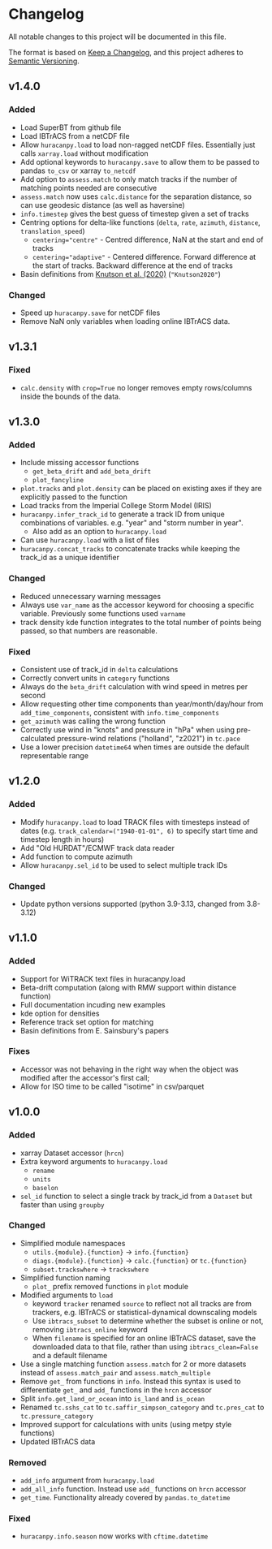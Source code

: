 # Changelog

All notable changes to this project will be documented in this file.

The format is based on [Keep a Changelog](https://keepachangelog.com/en/1.1.0/),
and this project adheres to [Semantic Versioning](https://semver.org/spec/v2.0.0.html).


## v1.4.0
### Added
- Load SuperBT from github file
- Load IBTrACS from a netCDF file
- Allow `huracanpy.load` to load non-ragged netCDF files. Essentially just calls `xarray.load` without modification
- Add optional keywords to `huracanpy.save` to allow them to be passed to pandas `to_csv` or xarray `to_netcdf`
- Add option to `assess.match` to only match tracks if the number of matching points needed are consecutive 
- `assess.match` now uses `calc.distance` for the separation distance, so can use geodesic distance (as well as haversine)
- `info.timestep` gives the best guess of timestep given a set of tracks
- Centring options for delta-like functions (`delta`, `rate`, `azimuth`, `distance`, `translation_speed`)
  - `centering="centre"` - Centred difference, NaN at the start and end of tracks
  - `centering="adaptive"` - Centered difference. Forward difference at the start of tracks. Backward difference at the end of tracks
- Basin definitions from [Knutson et al. (2020)](https://doi.org/10.1175/BAMS-D-18-0194.1) (`"Knutson2020"`)

### Changed
- Speed up `huracanpy.save` for netCDF files
- Remove NaN only variables when loading online IBTrACS data. 

## v1.3.1
### Fixed
- `calc.density` with `crop=True` no longer removes empty rows/columns inside the bounds of the data. 

## v1.3.0
### Added
- Include missing accessor functions
  - `get_beta_drift` and `add_beta_drift`
  - `plot_fancyline`
- `plot.tracks` and `plot.density` can be placed on existing axes if they are explicitly passed to the function
- Load tracks from the Imperial College Storm Model (IRIS)
- `huracanpy.infer_track_id` to generate a track ID from unique combinations of variables. e.g. "year" and "storm number in year".
  - Also add as an option to `huracanpy.load`
- Can use `huracanpy.load` with a list of files
- `huracanpy.concat_tracks` to concatenate tracks while keeping the track_id as a unique identifier

### Changed
- Reduced unnecessary warning messages
- Always use `var_name` as the accessor keyword for choosing a specific variable. Previously some functions used `varname`
- track density kde function integrates to the total number of points being passed, so that numbers are reasonable.

### Fixed
- Consistent use of track_id in `delta` calculations
- Correctly convert units in `category` functions
- Always do the `beta_drift` calculation with wind speed in metres per second
- Allow requesting other time components than year/month/day/hour from `add_time_components`, consistent with `info.time_components`
- `get_azimuth` was calling the wrong function
- Correctly use wind in "knots" and pressure in "hPa" when using pre-calculated pressure-wind relations ("holland", "z2021") in `tc.pace`
- Use a lower precision `datetime64` when times are outside the default representable range

## v1.2.0
### Added
- Modify `huracanpy.load` to load TRACK files with timesteps instead of dates  (e.g. `track_calendar=("1940-01-01", 6)` to specify start time and timestep length in hours)
- Add "Old HURDAT"/ECMWF track data reader
- Add function to compute azimuth
- Allow `huracanpy.sel_id` to be used to select multiple track IDs

### Changed
- Update python versions supported (python 3.9-3.13, changed from 3.8-3.12)

## v1.1.0 
### Added
- Support for WiTRACK text files in huracanpy.load
- Beta-drift computation (along with RMW support within distance function)
- Full documentation incuding new examples
- kde option for densities
- Reference track set option for matching
- Basin definitions from E. Sainsbury's papers

### Fixes
- Accessor was not behaving in the right way when the object was modified after the accessor's first call;
- Allow for ISO time to be called "isotime" in csv/parquet

## v1.0.0
### Added
- xarray Dataset accessor (`hrcn`)
- Extra keyword arguments to `huracanpy.load`
  - `rename`
  - `units`
  - `baselon`
- `sel_id` function to select a single track by track_id from a `Dataset` but faster than using `groupby`

### Changed
- Simplified module namespaces
  - `utils.{module}.{function}` -> `info.{function}`
  - `diags.{module}.{function}` -> `calc.{function}` or `tc.{function}`
  - `subset.trackswhere` -> `trackswhere`
- Simplified function naming
  - `plot_` prefix removed functions in `plot` module
- Modified arguments to `load`
  - keyword `tracker` renamed `source` to reflect not all tracks are from trackers, e.g. IBTrACS or statistical-dynamical downscaling models
  - Use `ibtracs_subset` to determine whether the subset is online or not, removing `ibtracs_online` keyword
  - When `filename` is specified for an online IBTrACS dataset, save the downloaded data to that file, rather than using `ibtracs_clean=False` and a default filename
- Use a single matching function `assess.match` for 2 or more datasets instead of `assess.match_pair` and `assess.match_multiple`
- Remove `get_` from functions in `info`. Instead this syntax is used to differentiate `get_` and `add_` functions in the `hrcn` accessor
- Split `info.get_land_or_ocean` into `is_land` and `is_ocean`
- Renamed `tc.sshs_cat` to `tc.saffir_simpson_category` and `tc.pres_cat` to `tc.pressure_category`
- Improved support for calculations with units (using metpy style functions)
- Updated IBTrACS data

### Removed
- `add_info` argument from `huracanpy.load`
- `add_all_info` function. Instead use `add_` functions on `hrcn` accessor
- `get_time`. Functionality already covered by `pandas.to_datetime`

### Fixed
- `huracanpy.info.season` now works with `cftime.datetime`
